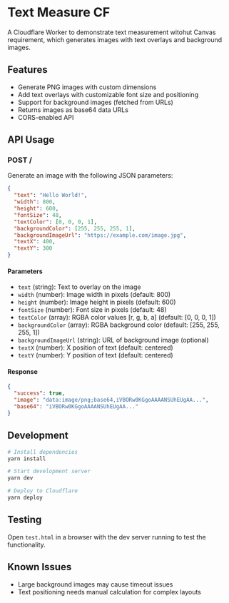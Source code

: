 # Text Measure CF

A Cloudflare Worker to demonstrate text measurement witohut Canvas requirement, which generates images with text overlays and background images.

## Features

- Generate PNG images with custom dimensions
- Add text overlays with customizable font size and positioning
- Support for background images (fetched from URLs)
- Returns images as base64 data URLs
- CORS-enabled API

## API Usage

### POST /

Generate an image with the following JSON parameters:

```json
{
  "text": "Hello World!",
  "width": 800,
  "height": 600,
  "fontSize": 48,
  "textColor": [0, 0, 0, 1],
  "backgroundColor": [255, 255, 255, 1],
  "backgroundImageUrl": "https://example.com/image.jpg",
  "textX": 400,
  "textY": 300
}
```

#### Parameters

- `text` (string): Text to overlay on the image
- `width` (number): Image width in pixels (default: 800)
- `height` (number): Image height in pixels (default: 600)  
- `fontSize` (number): Font size in pixels (default: 48)
- `textColor` (array): RGBA color values [r, g, b, a] (default: [0, 0, 0, 1])
- `backgroundColor` (array): RGBA background color (default: [255, 255, 255, 1])
- `backgroundImageUrl` (string): URL of background image (optional)
- `textX` (number): X position of text (default: centered)
- `textY` (number): Y position of text (default: centered)

#### Response

```json
{
  "success": true,
  "image": "data:image/png;base64,iVBORw0KGgoAAAANSUhEUgAA...",
  "base64": "iVBORw0KGgoAAAANSUhEUgAA..."
}
```

## Development

```bash
# Install dependencies
yarn install

# Start development server
yarn dev

# Deploy to Cloudflare
yarn deploy
```

## Testing

Open `test.html` in a browser with the dev server running to test the functionality.

## Known Issues

- Large background images may cause timeout issues
- Text positioning needs manual calculation for complex layouts